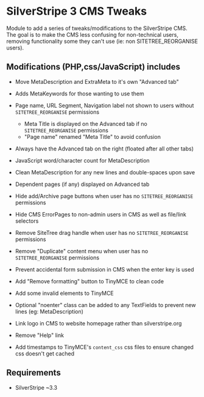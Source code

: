 # SilverStripe 3 CMS Tweaks
Module to add a series of tweaks/modifications to the SilverStripe CMS.
The goal is to make the CMS less confusing for non-technical users, removing
functionality some they can't use (ie: non SITETREE_REORGANISE users).

## Modifications (PHP,css/JavaScript) includes
- Move MetaDescription and ExtraMeta to it's own "Advanced tab"
- Adds MetaKeywords for those wanting to use them
- Page name, URL Segment, Navigation label not shown to users without `SITETREE_REORGANISE` permissions
  - Meta Title is displayed on the Advanced tab if no `SITETREE_REORGANISE` permissions
  - "Page name" renamed "Meta Title" to avoid confusion

- Always have the Advanced tab on the right (floated after all other tabs)
- JavaScript word/character count for MetaDescription
- Clean MetaDescription for any new lines and double-spaces upon save
- Dependent pages (if any) displayed on Advanced tab
- Hide add/Archive page buttons when user has no `SITETREE_REORGANISE` permissions
- Hide CMS ErrorPages to non-admin users in CMS as well as file/link selectors
- Remove SiteTree drag handle when user has no `SITETREE_REORGANISE` permissions
- Remove "Duplicate" content menu when user has no `SITETREE_REORGANISE` permissions
- Prevent accidental form submission in CMS when the enter key is used
- Add "Remove formatting" button to TinyMCE to clean code
- Add some invalid elements to TinyMCE
- Optional "noenter" class can be added to any TextFields to prevent new lines (eg: MetaDescription)
- Link logo in CMS to website homepage rather than silverstripe.org
- Remove "Help" link
- Add timestamps to TinyMCE's `content_css` css files to ensure changed css doesn't get cached

## Requirements
- SilverStripe ~3.3
